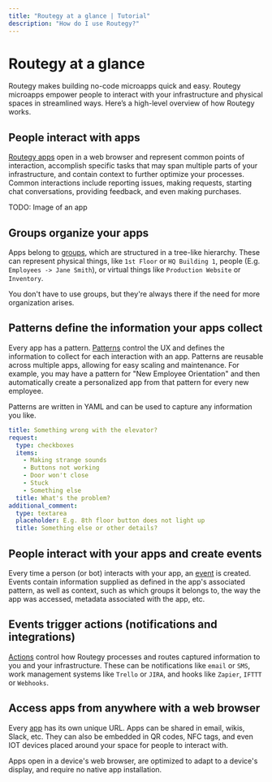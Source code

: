 ```yaml
---
title: "Routegy at a glance | Tutorial"
description: "How do I use Routegy?"
---
```


# Routegy at a glance

Routegy makes building no-code microapps quick and easy. Routegy microapps empower people to interact with your infrastructure and physical spaces in streamlined ways. Here’s a high-level overview of how Routegy works.

## People interact with apps

[Routegy apps](/reference/apps/) open in a web browser and represent common points of interaction, accomplish specific tasks that may span multiple parts of your infrastructure, and contain context to further optimize your processes. Common interactions include reporting issues, making requests, starting chat conversations, providing feedback, and even making purchases.

TODO: Image of an app

## Groups organize your apps

Apps belong to [groups](/reference/groups/), which are structured in a tree-like hierarchy. These can represent physical things, like `1st Floor` or `HQ Building 1`, people (E.g. `Employees -> Jane Smith`), or virtual things like `Production Website` or `Inventory`.

You don't have to use groups, but they're always there if the need for more organization arises.

<CaptionedImage
  src="/images/navigation/office-1st-floor-conference-room-101-tree.png"
  alt="An office layout in a tree where rooms are nested and apps like 'Need something?' are placed in relevant rooms"
  width="60%"
/>

## Patterns define the information your apps collect

Every app has a pattern. [Patterns](/reference/patterns/) control the UX and defines the information to collect for each interaction with an app. Patterns are reusable across multiple apps, allowing for easy scaling and maintenance. For example, you may have a pattern for "New Employee Orientation" and then automatically create a personalized app from that pattern for every new employee.

Patterns are written in YAML and can be used to capture any information you like.

```yaml
title: Something wrong with the elevator?
request:
  type: checkboxes
  items:
    - Making strange sounds
    - Buttons not working
    - Door won't close
    - Stuck
    - Something else
  title: What's the problem?
additional_comment:
  type: textarea
  placeholder: E.g. 8th floor button does not light up
  title: Something else or other details?
```

<CaptionedImage
  src="/images/patterns/office-elevator-issue-pattern-preview.png"
  alt="A rendered UI for reporting an elevator issue based on the YAML above"
  caption="The YAML is rendered into a responsive web application"
  width="85%"
/>

## People interact with your apps and create events

Every time a person (or bot) interacts with your app, an [event](/reference/events) is created. Events contain information supplied as defined in the app's associated pattern, as well as context, such as which groups it belongs to, the way the app was accessed, metadata associated with the app, etc.

## Events trigger actions (notifications and integrations)

[Actions](/reference/actions/) control how Routegy processes and routes captured information to you and your infrastructure. These can be notifications like `email` or `SMS`, work management systems like `Trello` or `JIRA`, and hooks like `Zapier`, `IFTTT` or `Webhooks`.

<CaptionedImage
  src="/images/modals/office-experience-edit-app-actions.png"
  alt="Multiple actions like email and Slack assigned to a single app"
  caption="You can add as many actions as you'd like to your apps"
  width="85%"
/>

<CaptionedImage
  src="/images/modals/office-create-action-jira.png"
  alt="The configuration of a Jira action that specifies the target project and priority for tickets created with it"
  caption="Configure actions to do exactly what you need them to do"
  width="85%"
/>

## Access apps from anywhere with a web browser

Every [app](/reference/apps/) has its own unique URL. Apps can be shared in email, wikis, Slack, etc. They can also be embedded in QR codes, NFC tags, and even IOT devices placed around your space for people to interact with.

Apps open in a device's web browser, are optimized to adapt to a device's display, and require no native app installation.

<CaptionedImage
  src="/images/marketing/hotel-survey.jpg"
  alt="A plastic stand with a printed QR code and the text 'How are we doing?'"
  caption="Access your apps from anywhere, including physical spaces via QR codes and NFC tags"
  width="85%"
/>
